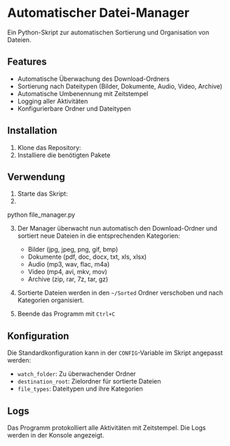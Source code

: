 # Automatischer Datei-Manager

Ein Python-Skript zur automatischen Sortierung und Organisation von Dateien.

## Features

- Automatische Überwachung des Download-Ordners
- Sortierung nach Dateitypen (Bilder, Dokumente, Audio, Video, Archive)
- Automatische Umbenennung mit Zeitstempel
- Logging aller Aktivitäten
- Konfigurierbare Ordner und Dateitypen

## Installation

1. Klone das Repository:
2. Installiere die benötigten Pakete

## Verwendung

1. Starte das Skript:
2. 
python file_manager.py


3. Der Manager überwacht nun automatisch den Download-Ordner und sortiert neue Dateien in die entsprechenden Kategorien:
   - Bilder (jpg, jpeg, png, gif, bmp)
   - Dokumente (pdf, doc, docx, txt, xls, xlsx)
   - Audio (mp3, wav, flac, m4a)
   - Video (mp4, avi, mkv, mov)
   - Archive (zip, rar, 7z, tar, gz)

4. Sortierte Dateien werden in den `~/Sorted` Ordner verschoben und nach Kategorien organisiert.

5. Beende das Programm mit `Ctrl+C`

## Konfiguration

Die Standardkonfiguration kann in der `CONFIG`-Variable im Skript angepasst werden:
- `watch_folder`: Zu überwachender Ordner
- `destination_root`: Zielordner für sortierte Dateien
- `file_types`: Dateitypen und ihre Kategorien

## Logs

Das Programm protokolliert alle Aktivitäten mit Zeitstempel. Die Logs werden in der Konsole angezeigt. 
